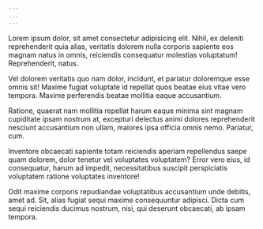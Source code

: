 ```yaml
---
...
---
```

Lorem ipsum dolor, sit amet consectetur adipisicing elit. Nihil, ex deleniti reprehenderit quia alias, veritatis dolorem nulla corporis sapiente eos magnam natus in omnis, reiciendis consequatur molestias voluptatum! Reprehenderit, natus.

Vel dolorem veritatis quo nam dolor, incidunt, et pariatur doloremque esse omnis sit! Maxime fugiat voluptate id repellat quos beatae eius vitae vero tempora. Maxime perferendis beatae mollitia eaque accusantium.

Ratione, quaerat nam mollitia repellat harum eaque minima sint magnam cupiditate ipsam nostrum at, excepturi delectus animi dolores reprehenderit nesciunt accusantium non ullam, maiores ipsa officia omnis nemo. Pariatur, cum.

Inventore obcaecati sapiente totam reiciendis aperiam repellendus saepe quam dolorem, dolor tenetur vel voluptates voluptatem? Error vero eius, id consequatur, harum ad impedit, necessitatibus suscipit perspiciatis voluptatem ratione voluptates inventore!

Odit maxime corporis repudiandae voluptatibus accusantium unde debitis, amet ad. Sit, alias fugiat sequi maxime consequuntur adipisci. Dicta cum sequi reiciendis ducimus nostrum, nisi, qui deserunt obcaecati, ab ipsam tempora.